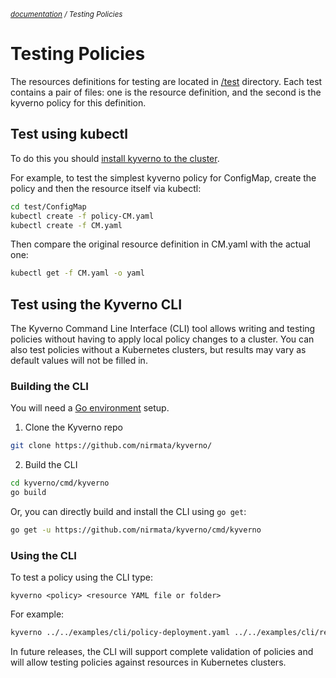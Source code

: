 <small>*[documentation](/README.md#documentation) / Testing Policies*</small>


# Testing Policies 
The resources definitions for testing are located in [/test](/test) directory. Each test contains a pair of files: one is the resource definition, and the second is the kyverno policy for this definition.

## Test using kubectl
To do this you should [install kyverno to the cluster](/documentation/installation.md).

For example, to test the simplest kyverno policy for ConfigMap, create the policy and then the resource itself via kubectl:

````bash
cd test/ConfigMap
kubectl create -f policy-CM.yaml
kubectl create -f CM.yaml
````
Then compare the original resource definition in CM.yaml with the actual one:

````bash
kubectl get -f CM.yaml -o yaml
````

## Test using the Kyverno CLI

The Kyverno Command Line Interface (CLI) tool allows writing and testing policies without having to apply local policy changes to a cluster. You can also test policies without a Kubernetes clusters, but results may vary as default values will not be filled in.

### Building the CLI

You will need a [Go environment](https://golang.org/doc/install) setup.

1. Clone the Kyverno repo

````bash
git clone https://github.com/nirmata/kyverno/
````

2. Build the CLI

````bash
cd kyverno/cmd/kyverno
go build
````

Or, you can directly build and install the CLI using `go get`:

````bash
go get -u https://github.com/nirmata/kyverno/cmd/kyverno
````

### Using the CLI

To test a policy using the CLI type:

`kyverno <policy> <resource YAML file or folder>`

For example:

```bash
kyverno ../../examples/cli/policy-deployment.yaml ../../examples/cli/resources
```

In future releases, the CLI will support complete validation of policies and will allow testing policies against resources in Kubernetes clusters.
